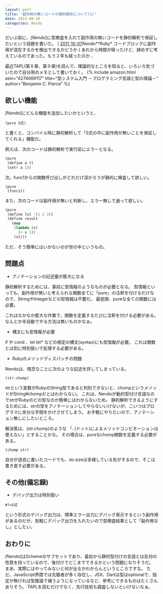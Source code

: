 ```yaml
---
layout: post
title: "副作用の無いコードの静的解析について(1)"
date: 2013-09-10
categories: Nendo
---
```


だいぶ前に、*[Nendo*]に型検査を入れて副作用の無いコードを静的解析で保証したいという話題を書いた。
 ( [2011-10-07](/blog-archive/2011/10/07/post/)Nendo**Ruby* コードブロックに副作用が混在するかを検出できるかどうか )
あれから時間が経ったけど、諦めずに考えているのであった。もう２年も経ったのか…

最近TAPL(第８章、第９章)を読んで、理論的なところを知ると、いろいろ気づいたので自分用のメモとして書いておく。
 {% include amazon.html asin="4274069117" title="型システム入門 －プログラミング言語と型の理論－" author="Benjamin C. Pierce" %}

## 欲しい機能
*[Nendo*]にどんな機能を追加したいかというと、
```
(pure S式)
```
と書くと、コンパイル時に静的解析して「S式の中に副作用が無いことを保証してくれる」機能だ。

例えば、次のコードは静的解析で実行前にエラーとなる。
```lisp
(pure
 (define a 0)
 (set! a 1))
```

次。func1からの関数呼び出しがどれだけ深かろうが静的に検査して欲しい。
```
(pure
 (func1))
```

また、次のコードは副作用が無いと判断し、エラー無しで通って欲しい。
```lisp
(pure
 (define lst '(1 2 3))
 (define result
   (map
    (lambda (x)
      (+ x 1))
    lst)))
```

ただ、そう簡単にはいかないのが世の中というもの。

## 問題点

- アノテーションの記述量が膨大になる

静的解析するためには、事前に型情報のようなものが必要となる。
型情報といっても、副作用が無いと考えられる関数全てに「pure」の注釈を付けるだけなので、StringやIntegerなどの型情報は不要だ。
最低限、pureな全ての関数には必要。

これはなかなか膨大な作業で、関数を定義するたびに注釈を付ける必要がある。
なんとか半自動でやる方法は無いものかなぁ。

- 構文にも型情報が必要

if や cond 、let let* などの規定の構文(syntax)にも型情報が必要。
これは関数とは別に特別扱いで処理する必要がある。

- Rubyのメソッドディスパッチの問題

Nendoは、残念なことに次のような記述を許してしまっている。
```
(str.chomp)
```

strという変数がRubyのString型であると判別できないと、chompというメソッドがString#chompだとはわからない。
これは、Nendoが動的型付け言語なのでstrがRubyのどの型なのか簡単にはわからないため。
静的解析できるようにするためには、strの型をアノテーションしてやらないいけないが、こいつはプログラマに余分な手間をかけさせてしまう。
お手軽にやりたいので、アノテーション無しにしたいところ。

解決策は、(str.chomp)のような 「. (ドット)によるメソッドコンビネーションは使えない」とすることかな。
その場合は、pureなchomp関数を定義する必要がある。
```
(chomp str)
```

自分が過去に書いたコードでも、str.sizeは多様している気がするので、そこは書き直す必要がある。

## その他(備忘録)

- デバッグ出力は特別扱い
```
#?=S式
```
という形式のデバッグ出力は、標準エラー出力にデバッグ表示するという副作用があるのだが、気軽にデバッグ出力を入れたいので型検査結果として「副作用なし」としたい。

## おわりに

*[Nendo*]はSchemeのサブセットであり、最初から静的型付けの言語とは反対の性質を持っているので、後付けでどこまでできるかという問題になりそうだ。
まあ、実際にはやってみないと何が出るかわからんというところですな。
ただ、JavaScript界隈では先駆者が多く存在し、JSX、Dartは型はoptionalで、指定が無ければ型推論で補うようになっているなど、参考にできるものはたくさんありそう。
TAPLを読むだけでなく、先行技術も調査しないといけないなぁ。
